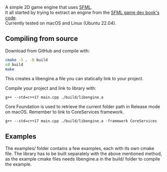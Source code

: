 A simple 2D game engine that uses [SFML](https://www.sfml-dev.org).</br>
It all started by trying to extract an engine from the [SFML game dev book's code](https://github.com/SFML/SFML-Game-Development-Book).</br>
Currently tested on macOS and Linux (Ubuntu 22.04).
## 
## Compiling from source
Download from GitHub and compile with:
```bash
cmake -S . -B build
cd build
make
```
This creates a libengine.a file you can statically link to your project.

Compile your project and link to library with:
```
g++ --std=c++17 main.cpp ./build/libengine.a
```

Core Foundation is used to retrieve the current folder path in Release mode on macOS. Remember to link to CoreServices framework.
```
g++ --std=c++17 main.cpp ./build/libengine.a -framework CoreServices
```

## Examples
The examples/ folder contains a few examples, each with its own cmake file. The library has to be built separately with the above mentioned method, as the example cmake files needs libengine.a in the build/ folder to compile the example.
